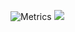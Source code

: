 ![Metrics](https://metrics.lecoq.io/tekken420weed)
![](https://komarev.com/ghpvc/?username=tekken420weed)
